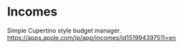 # Incomes

Simple Cupertino style budget manager. 
https://apps.apple.com/jp/app/incomes/id1519943975?l=en
